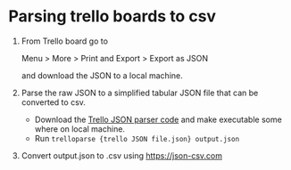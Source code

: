 # Parsing trello boards to csv

1. From Trello board go to

      Menu > More > Print and Export > Export as JSON

    and download the JSON to a local machine.

2. Parse the raw JSON to a simplified tabular JSON file that can be converted to csv. 

    * Download the [Trello JSON parser code](https://gist.github.com/gremau/290ab394c9bf2d6d03c18444ff60c225) and make executable some where on local machine.
    * Run `trelloparse {trello JSON file.json} output.json`

3. Convert output.json to .csv using <https://json-csv.com> 
